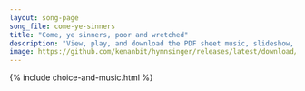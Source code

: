 ```yaml
---
layout: song-page
song_file: come-ye-sinners
title: "Come, ye sinners, poor and wretched"
description: "View, play, and download the PDF sheet music, slideshow, and audio. Lyrics: Come, ye sinners, poor and wretched, weak and wounded, sick and sore. Jesus ready stands to save you, full of pity joined with pow'r:  He is able, he ... english christian 3part chords"
image: https://github.com/kenanbit/hymnsinger/releases/latest/download/come-ye-sinners-trad.png
---
```


{% include choice-and-music.html %}